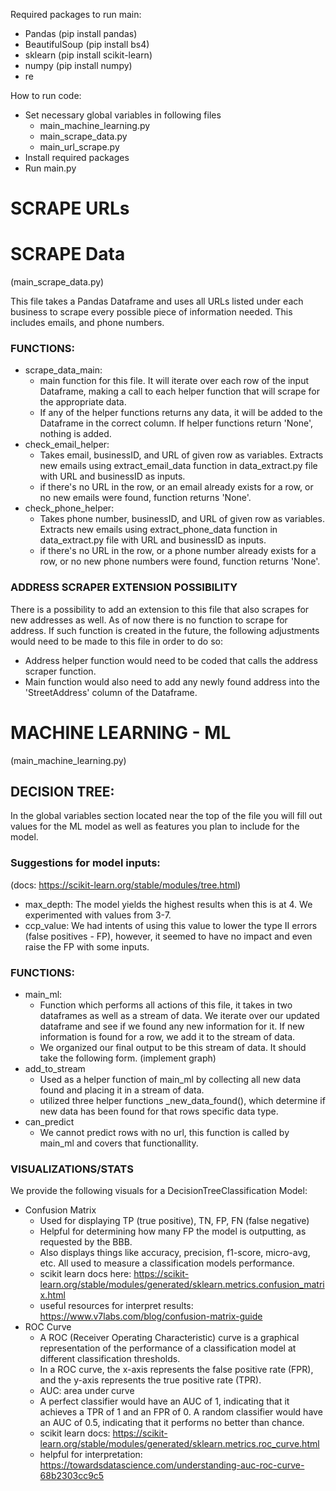 Required packages to run main:
- Pandas            (pip install pandas)
- BeautifulSoup     (pip install bs4)
- sklearn           (pip install scikit-learn)
- numpy             (pip install numpy)
- re


How to run code:
- Set necessary global variables in following files
  - main_machine_learning.py
  - main_scrape_data.py
  - main_url_scrape.py
- Install required packages
- Run main.py

# SCRAPE URLs

# SCRAPE Data
(main_scrape_data.py)

This file takes a Pandas Dataframe and uses all URLs listed under each
business to scrape every possible piece of information needed. This includes
emails, and phone numbers.

### FUNCTIONS:

- scrape_data_main:
  - main function for this file. It will iterate over each row of the input Dataframe, making a call to each helper function that will scrape for the appropriate data.
  - If any of the helper functions returns any data, it will be added to the Dataframe in the correct column. If helper functions return 'None', nothing is added.
- check_email_helper:
  - Takes email, businessID, and URL of given row as variables. Extracts new emails using extract_email_data function in data_extract.py file with URL and businessID as inputs.
  - if there's no URL in the row, or an email already exists for a row, or no new emails were found, function returns 'None'.
- check_phone_helper:
  - Takes phone number, businessID, and URL of given row as variables. Extracts new emails using extract_phone_data function in data_extract.py file with URL and businessID as inputs.
  - if there's no URL in the row, or a phone number already exists for a row, or no new phone numbers were found, function returns 'None'.

### ADDRESS SCRAPER EXTENSION POSSIBILITY

There is a possibility to add an extension to this file that also scrapes for new addresses as well. As of now there is no function to scrape for address. If such function
is created in the future, the following adjustments would need to be made to this file in order to do so:
- Address helper function would need to be coded that calls the address scraper function.
- Main function would also need to add any newly found address into the 'StreetAddress' column of the Dataframe.


# MACHINE LEARNING - ML 
(main_machine_learning.py)


## DECISION TREE:

In the global variables section located near the top of the file you will fill out values for the ML model as well as features you plan to include for the model.

### Suggestions for model inputs: 
(docs: https://scikit-learn.org/stable/modules/tree.html)
- max_depth: The model yields the highest results when this is at 4. We experimented with values from 3-7.
- ccp_value: We had intents of using this value to lower the type II errors (false positives - FP), however, it seemed to have no impact and even raise the FP with some inputs.

### FUNCTIONS:

- main_ml: 
  - Function which performs all actions of this file, it takes in two dataframes as well as a stream of data. We iterate over our updated dataframe and see if we found any new information for it. If new information is found for a row, we add it to the stream of data.
  - We organized our final output to be this stream of data. It should take the following form. (implement graph)
- add_to_stream
  - Used as a helper function of main_ml by collecting all new data found and placing it in a stream of data.
  - utilized three helper functions _new_data_found(), which determine if new data has been found for that rows specific data type.
- can_predict
  - We cannot predict rows with no url, this function is called by main_ml and covers that functionallity.

### VISUALIZATIONS/STATS
We provide the following visuals for a DecisionTreeClassification Model:
- Confusion Matrix
  - Used for displaying TP (true positive), TN, FP, FN (false negative)
  - Helpful for determining how many FP the model is outputting, as requested by the BBB. 
  - Also displays things like accuracy, precision, f1-score, micro-avg, etc. All used to measure a classification models performance. 
  - scikit learn docs here: https://scikit-learn.org/stable/modules/generated/sklearn.metrics.confusion_matrix.html
  - useful resources for interpret results: https://www.v7labs.com/blog/confusion-matrix-guide
- ROC Curve
  - A ROC (Receiver Operating Characteristic) curve is a graphical representation of the performance of a classification model at different classification thresholds.
  - In a ROC curve, the x-axis represents the false positive rate (FPR), and the y-axis represents the true positive rate (TPR).
  - AUC: area under curve
  - A perfect classifier would have an AUC of 1, indicating that it achieves a TPR of 1 and an FPR of 0. A random classifier would have an AUC of 0.5, indicating that it performs no better than chance.
  - scikit learn docs: https://scikit-learn.org/stable/modules/generated/sklearn.metrics.roc_curve.html
  - helpful for interpretation: https://towardsdatascience.com/understanding-auc-roc-curve-68b2303cc9c5
